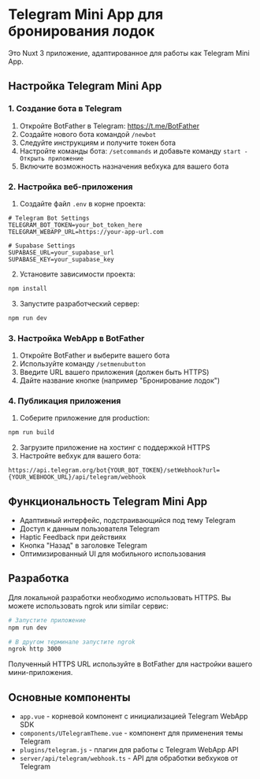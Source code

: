 # Telegram Mini App для бронирования лодок

Это Nuxt 3 приложение, адаптированное для работы как Telegram Mini App.

## Настройка Telegram Mini App

### 1. Создание бота в Telegram

1. Откройте BotFather в Telegram: https://t.me/BotFather
2. Создайте нового бота командой `/newbot`
3. Следуйте инструкциям и получите токен бота
4. Настройте команды бота: `/setcommands` и добавьте команду `start - Открыть приложение`
5. Включите возможность назначения вебхука для вашего бота

### 2. Настройка веб-приложения

1. Создайте файл `.env` в корне проекта:
```
# Telegram Bot Settings
TELEGRAM_BOT_TOKEN=your_bot_token_here
TELEGRAM_WEBAPP_URL=https://your-app-url.com

# Supabase Settings
SUPABASE_URL=your_supabase_url
SUPABASE_KEY=your_supabase_key
```

2. Установите зависимости проекта:
```bash
npm install
```

3. Запустите разработческий сервер:
```bash
npm run dev
```

### 3. Настройка WebApp в BotFather

1. Откройте BotFather и выберите вашего бота
2. Используйте команду `/setmenubutton`
3. Введите URL вашего приложения (должен быть HTTPS)
4. Дайте название кнопке (например "Бронирование лодок")

### 4. Публикация приложения

1. Соберите приложение для production:
```bash
npm run build
```

2. Загрузите приложение на хостинг с поддержкой HTTPS
3. Настройте вебхук для вашего бота:
```
https://api.telegram.org/bot{YOUR_BOT_TOKEN}/setWebhook?url={YOUR_WEBHOOK_URL}/api/telegram/webhook
```

## Функциональность Telegram Mini App

- Адаптивный интерфейс, подстраивающийся под тему Telegram
- Доступ к данным пользователя Telegram
- Haptic Feedback при действиях
- Кнопка "Назад" в заголовке Telegram
- Оптимизированный UI для мобильного использования

## Разработка

Для локальной разработки необходимо использовать HTTPS. Вы можете использовать ngrok или similar сервис:

```bash
# Запустите приложение
npm run dev

# В другом терминале запустите ngrok
ngrok http 3000
```

Полученный HTTPS URL используйте в BotFather для настройки вашего мини-приложения.

## Основные компоненты

- `app.vue` - корневой компонент с инициализацией Telegram WebApp SDK
- `components/UTelegramTheme.vue` - компонент для применения темы Telegram
- `plugins/telegram.js` - плагин для работы с Telegram WebApp API
- `server/api/telegram/webhook.ts` - API для обработки вебхуков от Telegram
